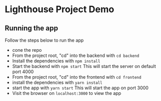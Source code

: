 # Lighthouse Project Demo

## Running the app

Follow the steps below to run the app

- cone the repo
- From the project root, "cd" into the backend with `cd backend`
- Install the dependencies with `npm install`
- Start the backend with `npm start` This will start the server on default port 4000
- From the project root, "cd" into the frontend with `cd frontend`
- install the dependencies with `yarn install`
- start the app with `yarn start` This will start the app on port 3000
- Visit the browser on `localhost:3000` to view the app
